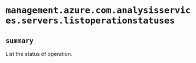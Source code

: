 # `management.azure.com.analysisservices.servers.listoperationstatuses`

## `summary`
List the status of operation.


